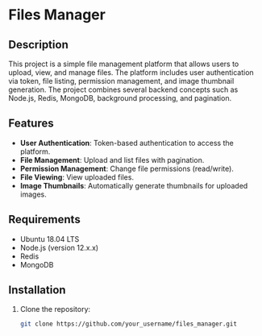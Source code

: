 # Files Manager

## Description
This project is a simple file management platform that allows users to upload, view, and manage files. The platform includes user authentication via token, file listing, permission management, and image thumbnail generation. The project combines several backend concepts such as Node.js, Redis, MongoDB, background processing, and pagination.

## Features
- **User Authentication**: Token-based authentication to access the platform.
- **File Management**: Upload and list files with pagination.
- **Permission Management**: Change file permissions (read/write).
- **File Viewing**: View uploaded files.
- **Image Thumbnails**: Automatically generate thumbnails for uploaded images.

## Requirements
- Ubuntu 18.04 LTS
- Node.js (version 12.x.x)
- Redis
- MongoDB

## Installation

1. Clone the repository:
   ```bash
   git clone https://github.com/your_username/files_manager.git

